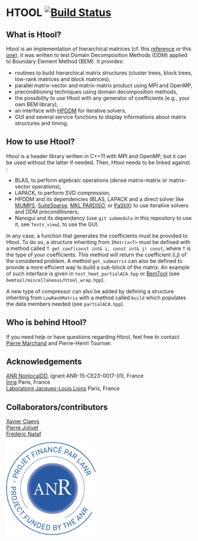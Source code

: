 # HTOOL [![Build Status](https://travis-ci.org/PierreMarchand20/htool.svg?branch=master)](https://travis-ci.org/PierreMarchand20/htool.svg?branch=master)

## What is Htool?

Htool is an implementation of hierarchical matrices (cf. this [reference](http://www.springer.com/gp/book/9783662473238) or this [one](http://www.springer.com/gp/book/9783540771463)), it was written to test Domain Decomposition Methods (DDM) applied to Boundary Element Method (BEM). It provides:

* routines to build hierarchical matrix structures (cluster trees, block trees, low-rank matrices and block matrices),
* parallel matrix-vector and matrix-matrix product using MPI and OpenMP,
* preconditioning techniques using domain decomposition methods,
* the possibility to use Htool with any generator of coefficients (e.g., your own BEM library),
* an interface with [HPDDM](https://github.com/hpddm/hpddm) for iterative solvers,
* GUI and several service functions to display informations about matrix structures and timing.

## How to use Htool?

Htool is a header library written in C++11 with MPI and OpenMP, but it can be used without the latter if needed. Then, Htool needs to be linked against :

* BLAS, to perform algebraic operations (dense matrix-matrix or matrix-vector operations),
* LAPACK, to perform SVD compression,
* HPDDM and its dependencies (BLAS, LAPACK and a direct solver like [MUMPS](http://mumps.enseeiht.fr/), [SuiteSparse](http://faculty.cse.tamu.edu/davis/suitesparse.html), [MKL PARDISO](https://software.intel.com/en-us/articles/intel-mkl-pardiso), or [PaStiX](http://pastix.gforge.inria.fr/)) to use iterative solvers and DDM preconditioners,
* Nanogui and its dependency (use `git submodule` in this repository to use it, see `Tests_view`), to use the GUI.

In any case, a function that generates the coefficients must be provided to Htool. To do so, a structure inheriting from `IMatrix<T>` must be defined with a method called `T get_coef(const int& i, const int& j) const`, where `T` is the type of your coefficients. This method will return the coefficient (i,j) of the considered problem. A method `get_submatrix` can also be defined to provide a more efficient way to build a sub-block of the matrix. An example of such interface is given in `test_hmat_partialACA.hpp` or  [BemTool](https://github.com/xclaeys/BemTool) (see `bemtool/miscellaneous/htool_wrap.hpp`).

A new type of compressor can also be added by defining a structure inheriting from `LowRankMatrix` with a method called `build` which populates the data members needed (see `partialACA.hpp`).

## Who is behind Htool?

If you need help or have questions regarding Htool, feel free to contact [Pierre Marchand](https://www.ljll.math.upmc.fr/marchandp/) and Pierre-Henri Tournier.

## Acknowledgements

[ANR NonlocalDD](https://www.ljll.math.upmc.fr/~claeys/nonlocaldd/index.html), (grant ANR-15-CE23-0017-01), France  
[Inria](http://www.inria.fr/en/) Paris, France  
[Laboratoire Jacques-Louis Lions](https://www.ljll.math.upmc.fr/en/) Paris, France  

## Collaborators/contributors

[Xavier Claeys](https://www.ljll.math.upmc.fr/~claeys/)  
[Pierre Jolivet](http://jolivet.perso.enseeiht.fr/)  
[Frédéric Nataf](https://www.ljll.math.upmc.fr/nataf/)

![ANR NonlocalDD](figures/anr_nonlocaldd.png)
